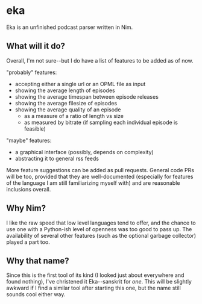 # eka
Eka is an unfinished podcast parser written in Nim. 

## What will it do?

Overall, I'm not sure--but I do have a list of features to be added as of now.

"probably" features:

* accepting either a single url or an OPML file as input
* showing the average length of episodes
* showing the average timespan between episode releases
* showing the average filesize of episodes
* showing the average quality of an episode
  * as a measure of a ratio of length vs size 
  * as measured by bitrate (if sampling each individual episode is feasible)

"maybe" features:

* a graphical interface (possibly, depends on complexity)
* abstracting it to general rss feeds

More feature suggestions can be added as pull requests. General code PRs will be too, provided that they are well-documented (especially for features of the language I am still familiarizing myself with) and are reasonable inclusions overall.

## Why Nim?

I like the raw speed that low level languages tend to offer, and the chance to use one with a Python-ish level of openness was too good to pass up. The availability of several other features (such as the optional garbage collector) played a part too.

## Why that name?

Since this is the first tool of its kind (I looked just about everywhere and found nothing), I've christened it Eka--sanskrit for _one_. This will be slightly awkward if I find a similar tool after starting this one, but the name still sounds cool either way.
